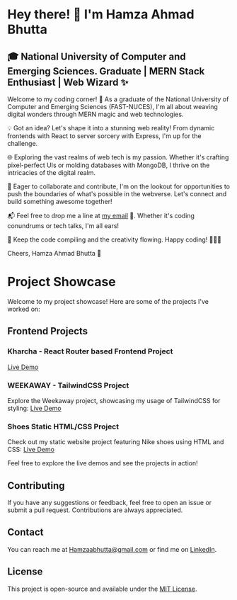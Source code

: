 # Hey there! 👋 I'm Hamza Ahmad Bhutta

## 🎓 National University of Computer and Emerging Sciences. Graduate | MERN Stack Enthusiast | Web Wizard ✨

Welcome to my coding corner! 🚀 As a graduate of the National University of Computer and Emerging Sciences (FAST-NUCES), I'm all about weaving digital wonders through MERN magic and web technologies.

💡 Got an idea? Let's shape it into a stunning web reality! From dynamic frontends with React to server sorcery with Express, I'm up for the challenge.

🌐 Exploring the vast realms of web tech is my passion. Whether it's crafting pixel-perfect UIs or molding databases with MongoDB, I thrive on the intricacies of the digital realm.

🚀 Eager to collaborate and contribute, I'm on the lookout for opportunities to push the boundaries of what's possible in the webverse. Let's connect and build something awesome together!

📬 Feel free to drop me a line at [my email](mailto:Hamzaabhutta@gmail.com) 📧. Whether it's coding conundrums or tech talks, I'm all ears!

🌟 Keep the code compiling and the creativity flowing. Happy coding! 👨‍💻🎨

Cheers,
Hamza Ahmad Bhutta 🚀



# Project Showcase

Welcome to my project showcase! Here are some of the projects I've worked on:

## Frontend Projects
### Kharcha - React Router based Frontend Project
[Live Demo](https://kharchaa.netlify.app/)

### WEEKAWAY - TailwindCSS Project
Explore the Weekaway project, showcasing my usage of TailwindCSS for styling:
[Live Demo](https://weekaway2.netlify.app/)

### Shoes Static HTML/CSS Project
Check out my static website project featuring Nike shoes using HTML and CSS:
[Live Demo](https://ultimategurubhutta.github.io/NikeShoe/)

Feel free to explore the live demos and see the projects in action!

## Contributing

If you have any suggestions or feedback, feel free to open an issue or submit a pull request. Contributions are always appreciated.

## Contact

You can reach me at Hamzaabhutta@gmail.com or find me on [LinkedIn](https://www.linkedin.com/in/hamza-ahmad-bhutta-ab7694204/).

## License

This project is open-source and available under the [MIT License](LICENSE).


<!---
UltimateGuruBhutta/UltimateGuruBhutta is a ✨ special ✨ repository because its `README.md` (this file) appears on your GitHub profile.
You can click the Preview link to take a look at your changes.
--->
